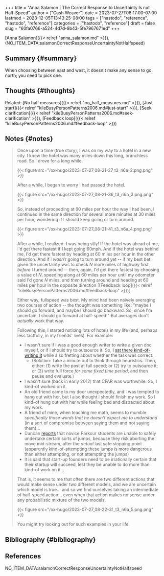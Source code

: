 +++
title = "Anna Salamon | The Correct Response to Uncertainty Is not Half-Speed"
author = ["Cash Weaver"]
date = 2023-07-27T08:17:00-07:00
lastmod = 2023-12-05T13:43:25-08:00
tags = ["hastodo", "reference", "hastodo", "reference"]
categories = ["hastodo", "reference"]
draft = false
slug = "60fa0766-a524-4d7d-9b43-5fe7967671ed"
+++

[Anna Salamon]({{< relref "anna_salamon.md" >}}), (NO_ITEM_DATA:salamonCorrectResponseUncertaintyNotHalfspeed)


## Summary {#summary}

When choosing between east and west, it doesn't make any sense to go north; you need to pick one.


## Thoughts {#thoughts}

Related: [No half measures]({{< relref "no_half_measures.md" >}}), [Just start]({{< relref "kileBusyPersonPatterns2006.md#just-start" >}}), [Seek clarification]({{< relref "kileBusyPersonPatterns2006.md#seek-clarification" >}}), [Feedback loop]({{< relref "kileBusyPersonPatterns2006.md#feedback-loop" >}})


## Notes {#notes}

> Once upon a time (true story), I was on my way to a hotel in a new city. I knew the hotel was many miles down this long, branchless road. So I drove for a long while.
>
> {{< figure src="/ox-hugo/2023-07-27_08-21-27_t3_n6a_2.png.png" >}}
>
> After a while, I began to worry I had passed the hotel.
>
> {{< figure src="/ox-hugo/2023-07-27_08-21-36_t3_n6a_3.png.png" >}}
>
> So, instead of proceeding at 60 miles per hour the way I had been, I continued in the same direction for several more minutes at 30 miles per hour, wondering if I should keep going or turn around.
>
> {{< figure src="/ox-hugo/2023-07-27_08-21-41_t3_n6a_4.png.png" >}}
>
> After a while, I realized: I was being silly! If the hotel was ahead of me, I'd get there fastest if I kept going 60mph. And if the hotel was behind me, I'd get there fastest by heading at 60 miles per hour in the other direction. And if I _wasn't_ going to turn around yet -- if my best bet given the uncertainty was to check _N_ more miles of highway first, _before_ I turned around -- then, again, I'd get there fastest by choosing a value of _N_, speeding along at 60 miles per hour until my odometer said I'd gone _N_ miles, and _then_ turning around and heading at 60 miles per hour in the opposite direction [[Feedback loop]({{< relref "kileBusyPersonPatterns2006.md#feedback-loop" >}})].
>
> Either way, fullspeed was best. My mind had been naively averaging two courses of action -- the thought was something like: "maybe I should go forward, and maybe I should go backward. So, since I'm uncertain, I should go forward at half-speed!" But averages don't _actually_ work that way.
>
> Following this, I started noticing lots of hotels in my life (and, perhaps less tactfully, in my friends' lives). For example:
>
> -   I wasn't sure if I was a good enough writer to write a given doc myself, or if I should try to outsource it. So, I [sat there kind-of-writing it](https://www.lesswrong.com/lw/jad/attempted_telekinesis/) while also fretting about whether the task was correct.
>     -   (Solution: Take a minute out to think through heuristics. Then, either: (1) write the post at full speed; or (2) try to outsource it; or (3) write full force _for some fixed time period_, and then pause and evaluate.)
> -   I wasn't sure (back in early 2012) that CFAR was worthwhile. So, I kind-of worked on it.
> -   An old friend came to my door unexpectedly, and I was tempted to hang out with her, but I also thought I should finish my work. So I kind-of hung out with her while feeling bad and distracted about my work.
> -   A friend of mine, when teaching me math, seems to mumble _specifically those words that he doesn't expect me to understand_ (in a sort of compromise between saying them and not saying them)...
> -   Duncan [reports](http://thirdfoundation.github.io/#/blog/quittability) that novice Parkour students are unable to safely undertake certain sorts of jumps, because they risk aborting the move mid-stream, after the _actual_ last safe stopping point (apparently kind-of-attempting these jumps is more dangerous than either attempting, or not attempting the jumps)
> -   It is said that start-up founders need to be irrationally certain that their startup will succeed, lest they be unable to do more than kind-of work on it...
>
> That is, it seems to me that often there are two different actions that would make sense under two different models, and we are uncertain which model is true... and so we find ourselves taking an intermediate of half-speed action... even when that action makes no sense under any probabilistic mixture of the two models.
>
> {{< figure src="/ox-hugo/2023-07-27_08-22-31_t3_n6a_5.png.png" >}}
>
> You might try looking out for such examples in your life.


## Bibliography {#bibliography}

## References

<style>.csl-entry{text-indent: -1.5em; margin-left: 1.5em;}</style><div class="csl-bib-body">
  <div class="csl-entry">NO_ITEM_DATA:salamonCorrectResponseUncertaintyNotHalfspeed</div>
</div>
